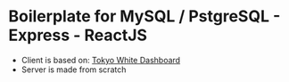 # Boilerplate for MySQL / PstgreSQL - Express - ReactJS

-  Client is based on:
   <a href="https://bloomui.com" title="BloomUI.com"> Tokyo White Dashboard</a>
-  Server is made from scratch
